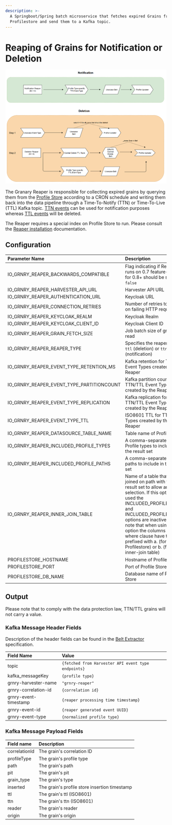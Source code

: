 ```yaml
---
description: >-
  A Springboot/Spring batch microservice that fetches expired Grains from the
  Profilestore and send them to a Kafka topic.
---
```


# Reaping of Grains for Notification or Deletion

![](../../../.gitbook/assets/reaper.png)

The Granary Reaper is responsible for collecting expired grains by querying them from the [Profile Store](./) according to a CRON schedule and writing them back into the data pipeline through a Time-To-Notify \(TTN\) or Time-To-Live \(TTL\) Kafka topic. [TTN events](../../../learning-grnry-1/using-data-in-granary/best-practices/ttl-expired-grain-processing.md) can be used for notification purposes whereas [TTL events](../../../learning-grnry-1/using-data-in-granary/best-practices/ttl-expired-grain-processing-1.md) will be deleted.

The Reaper requires a special index on Profile Store to run. Please consult the [Reaper installation](../../../operator-reference/installation/with-helm/reaper.md) documentation.

## Configuration

| Parameter Name | Description | Default value |
| :--- | :--- | :--- |
| IO\_GRNRY\_REAPER\_BACKWARDS\_COMPATIBLE | Flag indicating if Reaper runs on 0.7 feature-level, for 0.8+ should be set to `false` | true |
| IO\_GRNRY\_REAPER\_HARVESTER\_API\_URL | Harvester API URL | https://localhost:8080 |
| IO\_GRNRY\_REAPER\_AUTHENTICATION\_URL | Keycloak URL | https://localhost:8080 |
| IO\_GRNRY\_REAPER\_CONNECTION\_RETRIES | Number of retries to make on failing HTTP requests | 5 |
| IO\_GRNRY\_REAPER\_KEYCLOAK\_REALM | Keycloak Realm | grnry |
| IO\_GRNRY\_REAPER\_KEYCLOAK\_CLIENT\_ID | Keycloak Client ID | harvester-api |
| IO\_GRNRY\_REAPER\_GRAIN\_FETCH\_SIZE | Job batch size of grains to read | 100 |
| IO\_GRNRY\_REAPER\_REAPER\_TYPE | Specifies the reaper type .  `ttl` \(deletion\) or `ttn` \(notification\) | `ttl` |
| IO\_GRNRY\_REAPER\_EVENT\_TYPE\_RETENTION\_MS | Kafka retention for TTN/TTL Event Types created by the Reaper | 300000 |
| IO\_GRNRY\_REAPER\_EVENT\_TYPE\_PARTITIONCOUNT | Kafka partition count for TTN/TTL Event Types created by the Reaper | 24 |
| IO\_GRNRY\_REAPER\_EVENT\_TYPE\_REPLICATION | Kafka replication for TTN/TTL Event Types created by the Reaper | 2 |
| IO\_GRNRY\_REAPER\_EVENT\_TYPE\_TTL | ISO8601 TTL for TTL Event Types created by the Reaper | P100Y |
| IO\_GRNRY\_REAPER\_DATASOURCE\_TABLE\_NAME | Table name of Profile Store | profilestore |
| IO\_GRNRY\_REAPER\_INCLUDED\_PROFILE\_TYPES | A comma-separated list of Profile types to include in the result set |  |
| IO\_GRNRY\_REAPER\_INCLUDED\_PROFILE\_PATHS | A comma-separated list of paths to include in the result set |  |
| IO\_GRNRY\_REAPER\_INNER\_JOIN\_TABLE | Name of a table that will be joined on path with the result set to allow arbitrary selection. If this option is used the INCLUDED\_PROFILE\_TYPES and INCLUDED\_PROFILE\_PATHS options are inactive. Please note that when using this option the columns in the where clause have to be prefixed with a. \(for Profilestore\) or b. \(for the inner-join table\) |  |
| PROFILESTORE\_HOSTNAME | Hostname of Profile Store | grnry-pg |
| PROFILESTORE\_PORT | Port of Profile Store | 5432 |
| PROFILESTORE\_DB\_NAME | Database name of Profile Store | postgres |

## Output

Please note that to comply with the data protection law, TTN/TTL grains will not carry a value. 

### Kafka Message Header Fields

Description of the header fields can be found in the [Belt Extractor](../belt-extractor.md#callback-signature) specification.

| Field Name | Value |
| :--- | :--- |
| topic | `{fetched from Harvester API event type endpoints}` |
| kafka\_messageKey | `{profile type}` |
| grnry-harvester-name | `"grnry-reaper"` |
| grnry-correlation-id | `{correlation id}` |
| grnry-event-timestamp | `{reaper processing time timestamp}` |
| grnry-event-id | `{reaper generated event UUID}` |
| grnry-event-type | `{normalized profile type}` |

### Kafka Message Payload Fields

| Field name | Description |
| :--- | :--- |
| correlationId | The grain's correlation ID |
| profileType | The grain's profile type |
| path | The grain's path |
| pit | The grain's pit |
| grain\_type | The grain's type |
| inserted | The grain's profile store insertion timestamp  |
| ttl | The grain's ttl \(ISO8601\) |
| ttn | The grain's ttn \(ISO8601\) |
| reader | The grain's reader |
| origin | The grain's origin |

